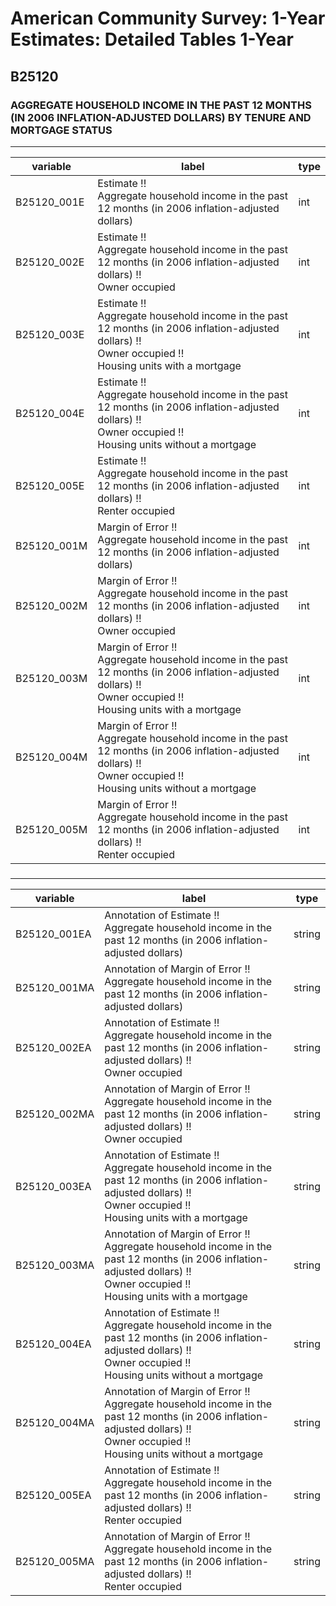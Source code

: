 # American Community Survey: 1-Year Estimates: Detailed Tables 1-Year

## B25120

### AGGREGATE HOUSEHOLD INCOME IN THE PAST 12 MONTHS (IN 2006 INFLATION-ADJUSTED DOLLARS) BY TENURE AND MORTGAGE STATUS

___

| variable | label | type |
| ----- | ----- | ----- |
| B25120_001E | Estimate !!<br>Aggregate household income in the past 12 months (in 2006 inflation-adjusted dollars) | int |
| B25120_002E | Estimate !!<br>Aggregate household income in the past 12 months (in 2006 inflation-adjusted dollars) !!<br>Owner occupied | int |
| B25120_003E | Estimate !!<br>Aggregate household income in the past 12 months (in 2006 inflation-adjusted dollars) !!<br>Owner occupied !!<br>Housing units with a mortgage | int |
| B25120_004E | Estimate !!<br>Aggregate household income in the past 12 months (in 2006 inflation-adjusted dollars) !!<br>Owner occupied !!<br>Housing units without a mortgage | int |
| B25120_005E | Estimate !!<br>Aggregate household income in the past 12 months (in 2006 inflation-adjusted dollars) !!<br>Renter occupied | int |
| B25120_001M | Margin of Error !!<br>Aggregate household income in the past 12 months (in 2006 inflation-adjusted dollars) | int |
| B25120_002M | Margin of Error !!<br>Aggregate household income in the past 12 months (in 2006 inflation-adjusted dollars) !!<br>Owner occupied | int |
| B25120_003M | Margin of Error !!<br>Aggregate household income in the past 12 months (in 2006 inflation-adjusted dollars) !!<br>Owner occupied !!<br>Housing units with a mortgage | int |
| B25120_004M | Margin of Error !!<br>Aggregate household income in the past 12 months (in 2006 inflation-adjusted dollars) !!<br>Owner occupied !!<br>Housing units without a mortgage | int |
| B25120_005M | Margin of Error !!<br>Aggregate household income in the past 12 months (in 2006 inflation-adjusted dollars) !!<br>Renter occupied | int |
### 

___

| variable | label | type |
| ----- | ----- | ----- |
| B25120_001EA | Annotation of Estimate !!<br>Aggregate household income in the past 12 months (in 2006 inflation-adjusted dollars) | string |
| B25120_001MA | Annotation of Margin of Error !!<br>Aggregate household income in the past 12 months (in 2006 inflation-adjusted dollars) | string |
| B25120_002EA | Annotation of Estimate !!<br>Aggregate household income in the past 12 months (in 2006 inflation-adjusted dollars) !!<br>Owner occupied | string |
| B25120_002MA | Annotation of Margin of Error !!<br>Aggregate household income in the past 12 months (in 2006 inflation-adjusted dollars) !!<br>Owner occupied | string |
| B25120_003EA | Annotation of Estimate !!<br>Aggregate household income in the past 12 months (in 2006 inflation-adjusted dollars) !!<br>Owner occupied !!<br>Housing units with a mortgage | string |
| B25120_003MA | Annotation of Margin of Error !!<br>Aggregate household income in the past 12 months (in 2006 inflation-adjusted dollars) !!<br>Owner occupied !!<br>Housing units with a mortgage | string |
| B25120_004EA | Annotation of Estimate !!<br>Aggregate household income in the past 12 months (in 2006 inflation-adjusted dollars) !!<br>Owner occupied !!<br>Housing units without a mortgage | string |
| B25120_004MA | Annotation of Margin of Error !!<br>Aggregate household income in the past 12 months (in 2006 inflation-adjusted dollars) !!<br>Owner occupied !!<br>Housing units without a mortgage | string |
| B25120_005EA | Annotation of Estimate !!<br>Aggregate household income in the past 12 months (in 2006 inflation-adjusted dollars) !!<br>Renter occupied | string |
| B25120_005MA | Annotation of Margin of Error !!<br>Aggregate household income in the past 12 months (in 2006 inflation-adjusted dollars) !!<br>Renter occupied | string |

